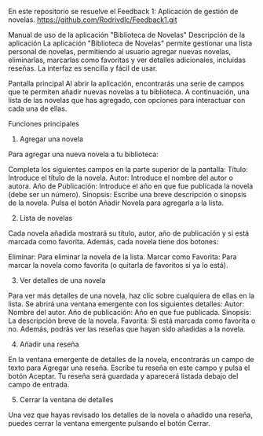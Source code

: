 En este repositorio se resuelve el Feedback 1: Aplicación de gestión de novelas.
https://github.com/Rodrivdlc/Feedback1.git


Manual de uso de la aplicación "Biblioteca de Novelas"
Descripción de la aplicación
La aplicación "Biblioteca de Novelas" permite gestionar una lista personal de novelas, permitiendo al usuario agregar nuevas novelas, eliminarlas, marcarlas como favoritas y ver detalles adicionales, incluidas reseñas. La interfaz es sencilla y fácil de usar.

Pantalla principal
Al abrir la aplicación, encontrarás una serie de campos que te permiten añadir nuevas novelas a tu biblioteca. A continuación, una lista de las novelas que has agregado, con opciones para interactuar con cada una de ellas.

Funciones principales
1. Agregar una novela
   
Para agregar una nueva novela a tu biblioteca:

Completa los siguientes campos en la parte superior de la pantalla:
Título: Introduce el título de la novela.
Autor: Introduce el nombre del autor o autora.
Año de Publicación: Introduce el año en que fue publicada la novela (debe ser un número).
Sinopsis: Escribe una breve descripción o sinopsis de la novela.
Pulsa el botón Añadir Novela para agregarla a la lista.

2. Lista de novelas

Cada novela añadida mostrará su título, autor, año de publicación y si está marcada como favorita. Además, cada novela tiene dos botones:

Eliminar: Para eliminar la novela de la lista.
Marcar como Favorita: Para marcar la novela como favorita (o quitarla de favoritos si ya lo está).

3. Ver detalles de una novela
   
Para ver más detalles de una novela, haz clic sobre cualquiera de ellas en la lista.
Se abrirá una ventana emergente con los siguientes detalles:
Autor: Nombre del autor.
Año de publicación: Año en que fue publicada.
Sinopsis: La descripción breve de la novela.
Favorita: Si está marcada como favorita o no.
Además, podrás ver las reseñas que hayan sido añadidas a la novela.

4. Añadir una reseña
   
En la ventana emergente de detalles de la novela, encontrarás un campo de texto para Agregar una reseña.
Escribe tu reseña en este campo y pulsa el botón Aceptar.
Tu reseña será guardada y aparecerá listada debajo del campo de entrada.

5. Cerrar la ventana de detalles
   
Una vez que hayas revisado los detalles de la novela o añadido una reseña, puedes cerrar la ventana emergente pulsando el botón Cerrar.
